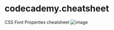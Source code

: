 # codecademy.cheatsheet
CSS Font Properties cheatsheet
![image](https://user-images.githubusercontent.com/103166447/162961924-7487840d-2851-4211-ac35-2be14d4cff1d.png)
